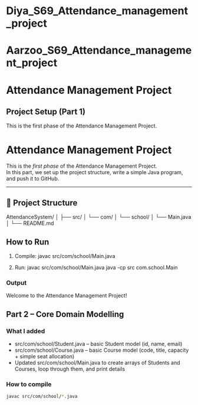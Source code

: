 # Diya_S69_Attendance_management_project

# Aarzoo_S69_Attendance_management_project

# Attendance Management Project

## Project Setup (Part 1)

This is the first phase of the Attendance Management Project.

# Attendance Management Project

This is the *first phase* of the Attendance Management Project.  
In this part, we set up the project structure, write a simple Java program, and push it to GitHub.

---

## 📂 Project Structure
AttendanceSystem/
│
├── src/
│ └── com/
│ └── school/
│ └── Main.java
│
└── README.md

## How to Run

1. Compile:
javac src/com/school/Main.java

2. Run:
javac src/com/school/Main.java
java -cp src com.school.Main


### Output
Welcome to the Attendance Management Project!

## Part 2 – Core Domain Modelling

### What I added
- src/com/school/Student.java – basic Student model (id, name, email)
- src/com/school/Course.java – basic Course model (code, title, capacity + simple seat allocation)
- Updated src/com/school/Main.java to create arrays of Students and Courses, loop through them, and print details

### How to compile
```bash
javac src/com/school/*.java